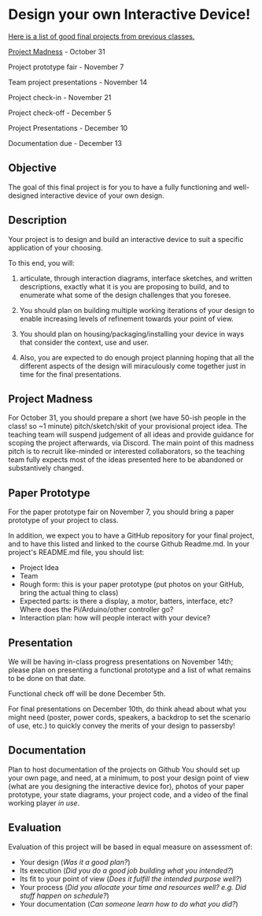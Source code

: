 # Design your own Interactive Device!

[Here is a list of good final projects from previous classes.](Previous-Final-Projects)

[Project Madness](#Project_Madness) - October 31
 
Project prototype fair - November 7

Team project presentations - November 14

Project check-in - November 21

Project check-off - December 5

Project Presentations - December 10

Documentation due - December 13
 
## Objective

The goal of this final project is for you to have a fully functioning and well-designed interactive device of your own design.
 
## Description
Your project is to design and build an interactive device to suit a specific application of your choosing. 

To this end, you will:

1.  articulate, through interaction diagrams, interface sketches, and written descriptions, exactly what it is you are proposing to build, and to enumerate what some of the design challenges that you foresee. 

2. You should plan on building multiple working iterations of your design to enable increasing levels of refinement towards your point of view. 

3. You should plan on housing/packaging/installing your device in ways that consider the context, use and user. 

4. Also, you are expected to do enough project planning hoping that all the different aspects of the design will miraculously come together just in time for the final presentations.

## Project Madness

For October 31, you should prepare a short (we have 50-ish people in the class! so ~1 minute) pitch/sketch/skit of your provisional project idea. The teaching team will suspend judgement of all ideas and provide guidance for scoping the project afterwards, via Discord. The main point of this madness pitch is to recruit like-minded or interested collaborators, so the teaching team fully expects most of the ideas presented here to be abandoned or substantively changed.

## Paper Prototype

For the paper prototype fair on November 7, you should bring a paper prototype of your project to class.

In addition, we expect you to have a GitHub repository for your final project, and to have this listed and linked to the course Github Readme.md. In your project's README.md file, you should list:

- Project Idea
- Team
- Rough form: this is your paper prototype (put photos on your GitHub, bring the actual thing to class)
- Expected parts: is there a display, a motor, batters, interface, etc? Where does the Pi/Arduino/other controller go?
- Interaction plan: how will people interact with your device?

## Presentation

We will be having in-class progress presentations on November 14th; please plan on presenting a functional prototype and a list of what remains to be done on that date.

Functional check off will be done December 5th.
 
For final presentations on December 10th, do think ahead about what you might need (poster, power cords, speakers, a backdrop to set the scenario of use, etc.) to quickly convey the merits of your design to passersby!
 
## Documentation

Plan to host documentation of the projects on Github You should set up your own page, and need, at a minimum, to post your design point of view (what are you designing the interactive device for), photos of your paper prototype, your state diagrams, your project code, and a video of the final working player _in use_.

## Evaluation

Evaluation of this project will be based in equal measure on assessment of:
* Your design (_Was it a good plan?_)
* Its execution (_Did you do a good job building what you intended?_)
* Its fit to your point of view (_Does it fulfill the intended purpose well?_)
* Your process (_Did you allocate your time and resources well? e.g. Did stuff happen on schedule?_)
* Your documentation (_Can someone learn how to do what you did?_) 